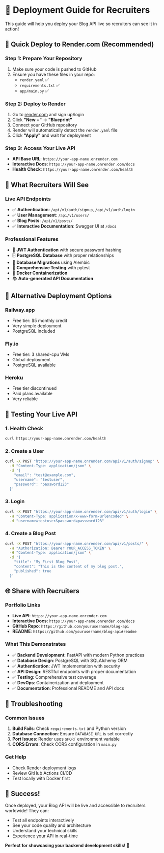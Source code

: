 # 🚀 Deployment Guide for Recruiters

This guide will help you deploy your Blog API live so recruiters can see it in action!

## 🌟 **Quick Deploy to Render.com (Recommended)**

### **Step 1: Prepare Your Repository**
1. Make sure your code is pushed to GitHub
2. Ensure you have these files in your repo:
   - `render.yaml` ✅
   - `requirements.txt` ✅
   - `app/main.py` ✅

### **Step 2: Deploy to Render**
1. Go to [render.com](https://render.com) and sign up/login
2. Click **"New +"** → **"Blueprint"**
3. Connect your GitHub repository
4. Render will automatically detect the `render.yaml` file
5. Click **"Apply"** and wait for deployment

### **Step 3: Access Your Live API**
- **API Base URL**: `https://your-app-name.onrender.com`
- **Interactive Docs**: `https://your-app-name.onrender.com/docs`
- **Health Check**: `https://your-app-name.onrender.com/health`

## 🎯 **What Recruiters Will See**

### **Live API Endpoints**
- ✅ **Authentication**: `/api/v1/auth/signup`, `/api/v1/auth/login`
- ✅ **User Management**: `/api/v1/users/`
- ✅ **Blog Posts**: `/api/v1/posts/`
- ✅ **Interactive Documentation**: Swagger UI at `/docs`

### **Professional Features**
- 🔐 **JWT Authentication** with secure password hashing
- 🗄️ **PostgreSQL Database** with proper relationships
- 📝 **Database Migrations** using Alembic
- 🧪 **Comprehensive Testing** with pytest
- 🐳 **Docker Containerization**
- 📚 **Auto-generated API Documentation**

## 🔧 **Alternative Deployment Options**

### **Railway.app**
- Free tier: $5 monthly credit
- Very simple deployment
- PostgreSQL included

### **Fly.io**
- Free tier: 3 shared-cpu VMs
- Global deployment
- PostgreSQL available

### **Heroku**
- Free tier discontinued
- Paid plans available
- Very reliable

## 📱 **Testing Your Live API**

### **1. Health Check**
```bash
curl https://your-app-name.onrender.com/health
```

### **2. Create a User**
```bash
curl -X POST "https://your-app-name.onrender.com/api/v1/auth/signup" \
  -H "Content-Type: application/json" \
  -d '{
    "email": "test@example.com",
    "username": "testuser",
    "password": "password123"
  }'
```

### **3. Login**
```bash
curl -X POST "https://your-app-name.onrender.com/api/v1/auth/login" \
  -H "Content-Type: application/x-www-form-urlencoded" \
  -d "username=testuser&password=password123"
```

### **4. Create a Blog Post**
```bash
curl -X POST "https://your-app-name.onrender.com/api/v1/posts/" \
  -H "Authorization: Bearer YOUR_ACCESS_TOKEN" \
  -H "Content-Type: application/json" \
  -d '{
    "title": "My First Blog Post",
    "content": "This is the content of my blog post.",
    "published": true
  }'
```

## 🌐 **Share with Recruiters**

### **Portfolio Links**
- **Live API**: `https://your-app-name.onrender.com`
- **Interactive Docs**: `https://your-app-name.onrender.com/docs`
- **GitHub Repo**: `https://github.com/yourusername/blog-api`
- **README**: `https://github.com/yourusername/blog-api#readme`

### **What This Demonstrates**
- ✅ **Backend Development**: FastAPI with modern Python practices
- ✅ **Database Design**: PostgreSQL with SQLAlchemy ORM
- ✅ **Authentication**: JWT implementation with security
- ✅ **API Design**: RESTful endpoints with proper documentation
- ✅ **Testing**: Comprehensive test coverage
- ✅ **DevOps**: Containerization and deployment
- ✅ **Documentation**: Professional README and API docs

## 🚨 **Troubleshooting**

### **Common Issues**
1. **Build Fails**: Check `requirements.txt` and Python version
2. **Database Connection**: Ensure `DATABASE_URL` is set correctly
3. **Port Issues**: Render uses `$PORT` environment variable
4. **CORS Errors**: Check CORS configuration in `main.py`

### **Get Help**
- Check Render deployment logs
- Review GitHub Actions CI/CD
- Test locally with Docker first

## 🎉 **Success!**

Once deployed, your Blog API will be live and accessible to recruiters worldwide! They can:
- Test all endpoints interactively
- See your code quality and architecture
- Understand your technical skills
- Experience your API in real-time

**Perfect for showcasing your backend development skills!** 🚀
